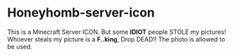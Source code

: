 # Honeyhomb-server-icon
This is a Minecraft Server ICON. But some **IDIOT** people STOLE my pictures! Whoever steals my picture is a **F..king**, Drop DEAD!! 
The photo is allowed to be used.
